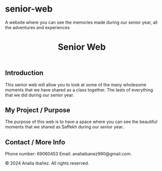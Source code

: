 # senior-web
A website where you can see the memories made during our senior year, all the adventures and experiences
<!DOCTYPE html>
<html lang="en">
<head>
<meta charset="utf-8">
<meta name="viewport" content="width=device-width, initial-scale=1">
<title>Analia- Portfolio</title>
<!-- <link rel="stylesheet" href="styles.css"> -->
</head>
<body>
  <body>
<header>
<h1>Senior Web</h1>
</header>
<nav>
<!-- Navigation links will go here -->
</nav>
<main>
<section>
<h2>Introduction</h2>
<p>This senior web will allow you to look at some of the many wholesome moments that we have shared as a class together. The lasts of everything that we did during our senior year.</p>
</section>
<section>
<h2>My Project / Purpose</h2>
<p>The purpose of this web is to have a space where you can see the beautiful moments that we shared as Saffekh during our senior year..</p>
</section>
<section>
<h2>Contact / More Info</h2>
<p>Phone number: 69060453
  Email: analiaibanez990@gmail.com.</p>
</section>
</main>
<footer>
<p>© 2024 Analia ibañez. All rights reserved.</p>
</footer>
</body>
</body>
</html>
